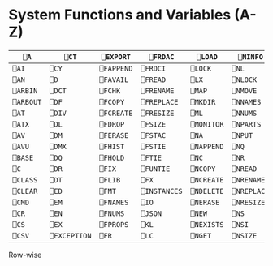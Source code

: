 # System Functions and Variables (A-Z)

| `⎕A` | `⎕CT` | `⎕EXPORT` | `⎕FRDAC` | `⎕LOAD` | `⎕NINFO` | `⎕NTIE` | `⎕S` | `⎕SVQ` | `⎕TS` |
| --- | --- | --- | --- | --- | --- | --- | --- | --- | ---  |
| `⎕AI` | `⎕CY` | `⎕FAPPEND` | `⎕FRDCI` | `⎕LOCK` | `⎕NL` | `⎕NULL` | `⎕SAVE` | `⎕SVR` | `⎕TSYNC` |
| `⎕AN` | `⎕D` | `⎕FAVAIL` | `⎕FREAD` | `⎕LX` | `⎕NLOCK` | `⎕NUNTIE` | `⎕SD` | `⎕SVS` | `⎕UCS` |
| `⎕ARBIN` | `⎕DCT` | `⎕FCHK` | `⎕FRENAME` | `⎕MAP` | `⎕NMOVE` | `⎕NXLATE` | `⎕SE` | `⎕TALLOC` | `⎕USING` |
| `⎕ARBOUT` | `⎕DF` | `⎕FCOPY` | `⎕FREPLACE` | `⎕MKDIR` | `⎕NNAMES` | `⎕OFF` | `⎕SH` | `⎕TC` | `⎕VFI` |
| `⎕AT` | `⎕DIV` | `⎕FCREATE` | `⎕FRESIZE` | `⎕ML` | `⎕NNUMS` | `⎕OPT` | `⎕SHADOW` | `⎕TCNUMS` | `⎕VR` |
| `⎕ATX` | `⎕DL` | `⎕FDROP` | `⎕FSIZE` | `⎕MONITOR` | `⎕NPARTS` | `⎕OR` | `⎕SI` | `⎕TGET` | `⎕WA` |
| `⎕AV` | `⎕DM` | `⎕FERASE` | `⎕FSTAC` | `⎕NA` | `⎕NPUT` | `⎕PATH` | `⎕SIGNAL` | `⎕THIS` | `⎕WC` |
| `⎕AVU` | `⎕DMX` | `⎕FHIST` | `⎕FSTIE` | `⎕NAPPEND` | `⎕NQ` | `⎕PFKEY` | `⎕SIZE` | `⎕TID` | `⎕WG` |
| `⎕BASE` | `⎕DQ` | `⎕FHOLD` | `⎕FTIE` | `⎕NC` | `⎕NR` | `⎕PP` | `⎕SM` | `⎕TKILL` | `⎕WN` |
| `⎕C` | `⎕DR` | `⎕FIX` | `⎕FUNTIE` | `⎕NCOPY` | `⎕NREAD` | `⎕PROFILE` | `⎕SR` | `⎕TNAME` | `⎕WS` |
| `⎕CLASS` | `⎕DT` | `⎕FLIB` | `⎕FX` | `⎕NCREATE` | `⎕NRENAME` | `⎕PW` | `⎕SRC` | `⎕TNUMS` | `⎕WSID` |
| `⎕CLEAR` | `⎕ED` | `⎕FMT` | `⎕INSTANCES` | `⎕NDELETE` | `⎕NREPLACE` | `⎕R` | `⎕STACK` | `⎕TPOOL` | `⎕WX` |
| `⎕CMD` | `⎕EM` | `⎕FNAMES` | `⎕IO` | `⎕NERASE` | `⎕NRESIZE` | `⎕REFS` | `⎕STATE` | `⎕TPUT` | `⎕XML` |
| `⎕CR` | `⎕EN` | `⎕FNUMS` | `⎕JSON` | `⎕NEW` | `⎕NS` | `⎕RL` | `⎕STOP` | `⎕TRACE` | `⎕XSI` |
| `⎕CS` | `⎕EX` | `⎕FPROPS` | `⎕KL` | `⎕NEXISTS` | `⎕NSI` | `⎕RSI` | `⎕SVC` | `⎕TRAP` | `⎕XT` |
| `⎕CSV` | `⎕EXCEPTION` | `⎕FR` | `⎕LC` | `⎕NGET` | `⎕NSIZE` | `⎕RTL` | `⎕SVO` | `⎕TREQ` | `⎕Á` |

Row-wise
